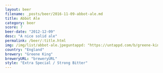 ```yaml
---
layout: beer
filename: _posts/beer/2016-11-09-abbot-ale.md
title: Abbot Ale
category: beer
score: 7
beer-date: "2012-12-09"
desc: "A nice solid ale"
permalink: /beer/:title.html
img: /img/list/abbot-ale.jpeguntappd: "https://untappd.com/b/greene-king-abbot-ale/3478"
country: "England"
brewery: "Greene King"
breweryURL: "breweryURL"
style: "Extra Special / Strong Bitter"
---
```

